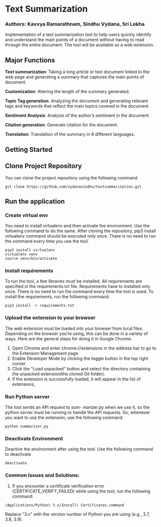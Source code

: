 # Text Summarization
### Authors: Kavvya Ramarathnam, Sindhu Vydana, Sri Lekha


Implementation of a text summarization tool to help users quickly identify and understand the main points of a document without having to read through the entire document. The tool will be available as a web extension.

## Major Functions
**Text summarization**: Taking a long article or text document linked to the web page and generating a summary that captures the main points of document.

**Customization**: Altering the length of the summary generated.

**Topic Tag generation**: Analyzing the document and generating relevant tags and keywords that reflect the main topics covered in the document.

**Sentiment Analysis**: Analysis of the author’s sentiment in the document.

**Citation generation**: Generate citation for the document.

**Translation**: Translation of the summary in 8 different languages.

## Getting Started

## Clone Project Repository 

You can clone the project repository using the following command

```
git clone https://github.com/vydanasindhu/textsummarization.git
```

## Run the application

### Create virtual env

You need to install virtualenv and then activate the environment. Use the following command to do the same. After cloning the repository, pip3 install virtualenv command should be executed only once. There is no need to run the command every time you use the tool.

```
pip3 install virtualenv
virtualenv venv
source venv/bin/activate
```

### Install requirements

To run the tool, a few libraries must be installed. All requirements are specified in the requirements.txt file. Requirements have to installed only once. There is no need to run the command every time the tool is used. To install the requirements, run the following command.

```
pip3 install -r requirements.txt
```

### Upload the extension to your browser
The web extension must be loaded into your browser from local files. Depending on the browser you’re using, this can be done in a variety of ways. Here are the general steps for doing it in Google Chrome.
1) Open Chrome and enter chrome://extensions in the address bar to go to the Extension Management page.
2) Enable Developer Mode by clicking the toggle button in the top right corner.
3) Click the "Load unpacked" button and select the directory containing the unpacked extension(the cloned Git folder).
4) If the extension is successfully loaded, it will appear in the list of extensions,
### Run Python server

The tool sends an API request to sum- marizer.py when we use it, so the python server must be running to handle the API requests. So, whenever you want to use the extension, use the following command.

```
python summarizer.py
```

### Deactivate Environment 

Deactive the environment after using the tool. Use the following command to deactivate
```
deactivate
```

### Common Issues and Solutions:
1) If you encounter a certificate verification error (CERTIFICATE_VERIFY_FAILED) while using the tool, run the following command:

```
/Applications/Python\ 3.x/Install\ Certificates.command
```
Replace "3.x" with the version number of Python you are using (e.g.,
3.7, 3.8, 3.9).









